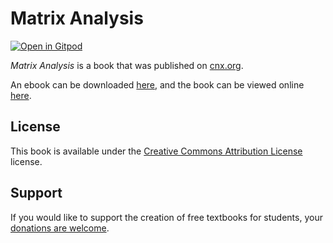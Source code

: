 # Matrix Analysis

[![Open in Gitpod](https://gitpod.io/button/open-in-gitpod.svg)](https://gitpod.io/from-referrer/)

_Matrix Analysis_ is a book that was published on [cnx.org](https://cnx.org/).

An ebook can be downloaded [here](https://github.com/cnx-user-books/cnxbook-matrix-analysis/releases/latest), and the book can be viewed online [here](https://github.com/cnx-user-books/cnxbook-matrix-analysis/releases/latest).

## License
This book is available under the [Creative Commons Attribution License](./LICENSE) license.

## Support
If you would like to support the creation of free textbooks for students, your [donations are welcome](https://riceconnect.rice.edu/donation/support-openstax-banner).
